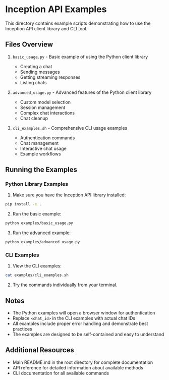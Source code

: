 # Inception API Examples

This directory contains example scripts demonstrating how to use the Inception API client library and CLI tool.

## Files Overview

1. `basic_usage.py` - Basic example of using the Python client library
   - Creating a chat
   - Sending messages
   - Getting streaming responses
   - Listing chats

2. `advanced_usage.py` - Advanced features of the Python client library
   - Custom model selection
   - Session management
   - Complex chat interactions
   - Chat cleanup

3. `cli_examples.sh` - Comprehensive CLI usage examples
   - Authentication commands
   - Chat management
   - Interactive chat usage
   - Example workflows

## Running the Examples

### Python Library Examples

1. Make sure you have the Inception API library installed:
```bash
pip install -e .
```

2. Run the basic example:
```bash
python examples/basic_usage.py
```

3. Run the advanced example:
```bash
python examples/advanced_usage.py
```

### CLI Examples

1. View the CLI examples:
```bash
cat examples/cli_examples.sh
```

2. Try the commands individually from your terminal.

## Notes

- The Python examples will open a browser window for authentication
- Replace `<chat_id>` in the CLI examples with actual chat IDs
- All examples include proper error handling and demonstrate best practices
- The examples are designed to be self-contained and easy to understand

## Additional Resources

- Main README.md in the root directory for complete documentation
- API reference for detailed information about available methods
- CLI documentation for all available commands 